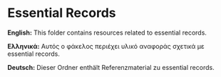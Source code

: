 # Essential Records

**English:** This folder contains resources related to essential records.

**Ελληνικά:** Αυτός ο φάκελος περιέχει υλικό αναφοράς σχετικά με essential records.

**Deutsch:** Dieser Ordner enthält Referenzmaterial zu essential records.
